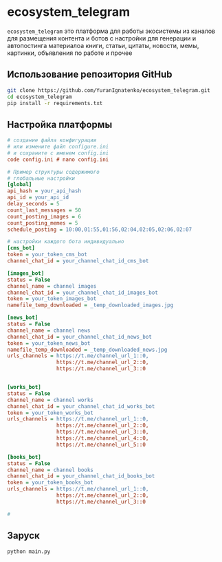 # ecosystem_telegram

`ecosystem_telegram` это платформа для работы экосистемы из каналов для размещения контента 
и ботов с настройки для генерации и автопостинга материалоа
книги, статьи, цитаты, новости, мемы, картинки, объявления по работе и прочее


## Использование репозитория GitHub

```bash
git clone https://github.com/YuranIgnatenko/ecosystem_telegram.git
cd ecosystem_telegram
pip install -r requirements.txt
```

## Настройка платформы

```ini
# создание файла конфигурации
# или измените файл configure.ini
# и сохраните с именем config.ini
code config.ini # nano config.ini

# Пример структуры содержимого
# глобальные настройки
[global]
api_hash = your_api_hash
api_id = your_api_id
delay_seconds = 5
count_last_messages = 50
count_posting_images = 6
count_posting_memes = 5
schedule_posting = 10:00,01:55,01:56,02:04,02:05,02:06,02:07

# настройки каждого бота индивидуально
[cms_bot]
token = your_token_cms_bot
channel_chat_id = your_channel_chat_id_cms_bot

[images_bot]
status = False
channel_name = channel images
channel_chat_id = your_channel_chat_id_images_bot
token = your_token_images_bot
namefile_temp_downloaded = _temp_downloaded_images.jpg

[news_bot]
status = False
channel_name = channel news
channel_chat_id = your_channel_chat_id_news_bot
token = your_token_news_bot
namefile_temp_downloaded = _temp_downloaded_news.jpg
urls_channels = https://t.me/channel_url_1::0,
				https://t.me/channel_url_2::0,
				https://t.me/channel_url_3::0


[works_bot]
status = False
channel_name = channel works
channel_chat_id = your_channel_chat_id_works_bot
token = your_token_works_bot
urls_channels = https://t.me/channel_url_1::0,
				https://t.me/channel_url_2::0,
				https://t.me/channel_url_3::0,
				https://t.me/channel_url_4::0,
				https://t.me/channel_url_5::0

[books_bot]
status = False
channel_name = channel books
channel_chat_id = your_channel_chat_id_books_bot
token = your_token_books_bot
urls_channels = https://t.me/channel_url_1::0,
				https://t.me/channel_url_2::0,
				https://t.me/channel_url_3::0

#

```


## Заруск

```bash
python main.py
```

